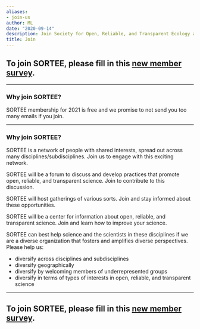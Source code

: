 ```yaml
---
aliases:
- join-us
author: ML
date: "2020-09-14"
description: Join Society for Open, Reliable, and Transparent Ecology and Evolutionary biology (SORTEE)
title: Join
---
```




## To join SORTEE, please fill in this [new member survey](https://whitmancollege.qualtrics.com/jfe/form/SV_erj9dfYpaGDqolM).   

----

### Why join SORTEE?  

SORTEE membership for 2021 is free and we promise to not send you too many emails if you join.   

----

### Why join SORTEE?  

SORTEE is a network of people with shared interests, spread out across many disciplines/subdisciplines. Join us to engage with this exciting network.   

SORTEE will be a forum to discuss and develop practices that promote open, reliable, and transparent science. Join to contribute to this discussion.   

SORTEE will host gatherings of various sorts. Join and stay informed about these opportunities.   

SORTEE will be a center for information about open, reliable, and transparent science. Join and learn how to improve your science.   

SORTEE can best help science and the scientists in these disciplines if we are a diverse organization that fosters and amplifies diverse perspectives.   
Please help us:  
* diversify across disciplines and subdisciplines   
* diversify geographically  
* diversify by welcoming members of underrepresented groups   
* diversify in terms of types of interests in open, reliable, and transparent science   

----

## To join SORTEE, please fill in this [new member survey](https://whitmancollege.qualtrics.com/jfe/form/SV_erj9dfYpaGDqolM).    






